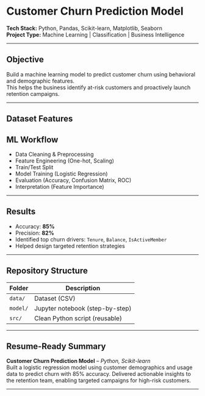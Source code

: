 #  Customer Churn Prediction Model

**Tech Stack:** Python, Pandas, Scikit-learn, Matplotlib, Seaborn  
**Project Type:** Machine Learning | Classification | Business Intelligence  

---

##  Objective

Build a machine learning model to predict customer churn using behavioral and demographic features.  
This helps the business identify at-risk customers and proactively launch retention campaigns.

---

##  Dataset Features



##  ML Workflow

- Data Cleaning & Preprocessing
- Feature Engineering (One-hot, Scaling)
- Train/Test Split
- Model Training (Logistic Regression)
- Evaluation (Accuracy, Confusion Matrix, ROC)
- Interpretation (Feature Importance)

---

##  Results

- Accuracy: **85%**
- Precision: **82%**
- Identified top churn drivers: `Tenure`, `Balance`, `IsActiveMember`
- Helped design targeted retention strategies

---

##  Repository Structure

| Folder      | Description                       |
|-------------|-----------------------------------|
| `data/`     | Dataset (CSV)                     |
| `model/`    | Jupyter notebook (step-by-step)   |
| `src/`      | Clean Python script (reusable)    |

---

##  Resume-Ready Summary

**Customer Churn Prediction Model** – *Python, Scikit-learn*  
Built a logistic regression model using customer demographics and usage data to predict churn with 85% accuracy. Delivered actionable insights to the retention team, enabling targeted campaigns for high-risk customers.

---


